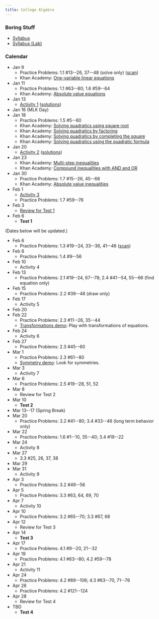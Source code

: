 ```yaml
---
title: College Algebra
---
```


### Boring Stuff

* [Syllabus](/pdf/classes/coal/coal-syllabus.pdf)
* [Syllabus (Lab)](/pdf/classes/coal/coal-syllabus-lab.pdf)


### Calendar

* Jan 9
    * Practice Problems: 1.1 #13--26, 37--48 (solve only) ([scan](/pdf/scans/classes/coal/dugopolski/1-1-ex.pdf))
    * Khan Academy: [One-variable linear equations](https://www.khanacademy.org/math/algebra/one-variable-linear-equations)
* Jan 11
    * Practice Problems: 1.1 #63--80; 1.6 #59--64
    * Khan Academy: [Absolute value equations](https://www.khanacademy.org/math/algebra/absolute-value-equations-functions/absolute-value-equations/v/absolute-value-equations)
* Jan 13
    * [Activity 1](/pdf/classes/coal/coal-a01-linear-ish-equations.pdf) ([solutions](/pdf/classes/coal/coal-soln-a01-linear-ish-equations.pdf))
* Jan 16 (MLK Day)
* Jan 18
    * Practice Problems: 1.5 #5--60
    * Khan Academy: [Solving quadratics using square root](https://www.khanacademy.org/math/algebra/quadratics/quadratics-square-root/v/simple-quadratic-equation)
    * Khan Academy: [Solving quadratics by factoring](https://www.khanacademy.org/math/algebra/quadratics/solving-quadratic-equations-by-factoring/v/example-1-solving-a-quadratic-equation-by-factoring)
    * Khan Academy: [Solving quadratics by completing the square](https://www.khanacademy.org/math/algebra/quadratics/solving-quadratics-by-completing-the-square/v/solving-quadratic-equations-by-completing-the-square)
    * Khan Academy: [Solving quadratics using the quadratic formula](https://www.khanacademy.org/math/algebra/quadratics/solving-quadratics-using-the-quadratic-formula/v/using-the-quadratic-formula)
* Jan 20
    * [Activity 2](/pdf/classes/coal/coal-a02-quadratic-equations.pdf) ([solutions](/pdf/classes/coal/coal-soln-a02-quadratic-equations.pdf))
* Jan 23
    * Khan Academy: [Multi-step inequalities](https://www.khanacademy.org/math/algebra-home/alg-basic-eq-ineq/alg-multi-step-inequalities/v/multi-step-inequalities-3)
    * Khan Academy: [Compound inequalities with AND and OR](https://www.khanacademy.org/math/algebra-home/alg-basic-eq-ineq/alg-compound-inequalities/v/compund-inequalities)
* Jan 30
    * Practice Problems: 1.7 #15--26, 45--68
    * Khan Academy: [Absolute value inequalities](https://www.khanacademy.org/math/algebra-home/alg-absolute-value/alg-absolute-value-inequalities/v/absolute-value-inequalities)
* Feb 1
    * [Activity 3](/pdf/classes/coal/coal-a03-compound-equations.pdf) [](/pdf/classes/coal/coal-soln-a03-compound-equations.pdf)
    * Practice Problems: 1.7 #59--76
* Feb 3
    * [Review for Test 1](/pdf/classes/coal/coal-r1-equations.pdf) [](/pdf/classes/coal/coal-soln-r1-equations.pdf)
* Feb 6
    * **Test 1**

(Dates below will be updated.)

* Feb 6
    * Practice Problems: 1.3 #19--24, 33--36, 41--46 ([scan](/pdf/scans/classes/coal/dugopolski/1-3-ex.pdf))
* Feb 8
    * Practice Problems: 1.4 #9--56
* Feb 10
    * Activity 4 [](/pdf/classes/coal/coal-a04-some-geometry.pdf) [](/pdf/classes/coal/coal-soln-a04-some-geometry.pdf)
* Feb 13
    * Practice Problems: 2.1 #19--24, 67--78; 2.4 #41--54, 55--66 (find equation only)
* Feb 15
    * Practice Problems: 2.2 #39--48 (draw only)
* Feb 17
    * Activity 5 [](/pdf/classes/coal/coal-a05-functions.pdf) [](/pdf/classes/coal/coal-soln-a05-functions.pdf)
* Feb 20
* Feb 22
    * Practice Problems: 2.3 #11--26, 35--44
    * [Transformations demo](/classes/coal/transformations-live-demo.html): Play with transformations of equations.
* Feb 24
    * Activity 6 [](/pdf/classes/coal/coal-a06-domains.pdf) [](/pdf/classes/coal/coal-soln-a06-domains.pdf)
* Feb 27
    * Practice Problems: 2.3 #45--60
* Mar 1
    * Practice Problems: 2.3 #61--80
    * [Symmetry demo](/classes/coal/symmetry-live-demo.html): Look for symmetries.
* Mar 3
    * Activity 7 [](/pdf/classes/coal/coal-a07-transformations.pdf) [](/pdf/classes/coal/coal-soln-a07-transformations.pdf)
* Mar 6
    * Practice Problems: 2.5 #19--28, 51, 52
* Mar 8
    * Review for Test 2 [](/pdf/classes/coal/coal-r2-functions-and-geometry.pdf) [](/pdf/classes/coal/coal-soln-r2-functions-and-geometry.pdf)
* Mar 10
    * **Test 2**
* Mar 13--17 (Spring Break)
* Mar 20
    * Practice Problems: 3.2 #41--80; 3.4 #33--46 (long term behavior only)
* Mar 22
    * Practice Problems: 1.6 #1--10, 35--40; 3.4 #19--22
* Mar 24
    * Activity 8 [](/pdf/classes/coal/coal-a08-quadratic-ish-equations.pdf) [](/pdf/classes/coal/coal-soln-a08-quadratic-ish-equations.pdf)
* Mar 27
    * 3.3 #25, 26, 37, 38
* Mar 29
* Mar 31
    * Activity 9 [](/pdf/classes/coal/coal-a09-polynomials.pdf) [](/pdf/classes/coal/coal-soln-a09-polynomials.pdf)
* Apr 3
    * Practice Problems: 3.2 #49--56
* Apr 5
    * Practice Problems: 3.3 #63, 64, 69, 70
* Apr 7
    * Activity 10 [](/pdf/classes/coal/coal-a10-the-rational-root-theorem.pdf) [](/pdf/classes/coal/coal-soln-a10-the-rational-root-theorem.pdf)
* Apr 10
    * Practice Problems: 3.2 #65--70; 3.3 #67, 68
* Apr 12
    * Review for Test 3 [](/pdf/classes/coal/coal-r3-polynomials.pdf) [](/pdf/classes/coal/coal-soln-r3-polynomials.pdf)
* Apr 14
    * **Test 3**
* Apr 17
    * Practice Problems: 4.1 #9--20, 21--32
* Apr 19
    * Practice Problems: 4.1 #63--80; 4.2 #59--78
* Apr 21
    * Activity 11 [](/pdf/classes/coal/coal-a11-exponents-and-logs.pdf) [](/pdf/classes/coal/coal-soln-a11-exponents-and-logs.pdf)
* Apr 24
    * Practice Problems: 4.2 #89--106; 4.3 #63--70, 71--76
* Apr 26
    * Practice Problems: 4.2 #121--124
* Apr 28
    * Review for Test 4 [](/pdf/classes/coal/coal-r4-exponents-and-logs.pdf) [](/pdf/classes/coal/coal-soln-r4-exponents-and-logs.pdf)
* TBD
    * **Test 4**
